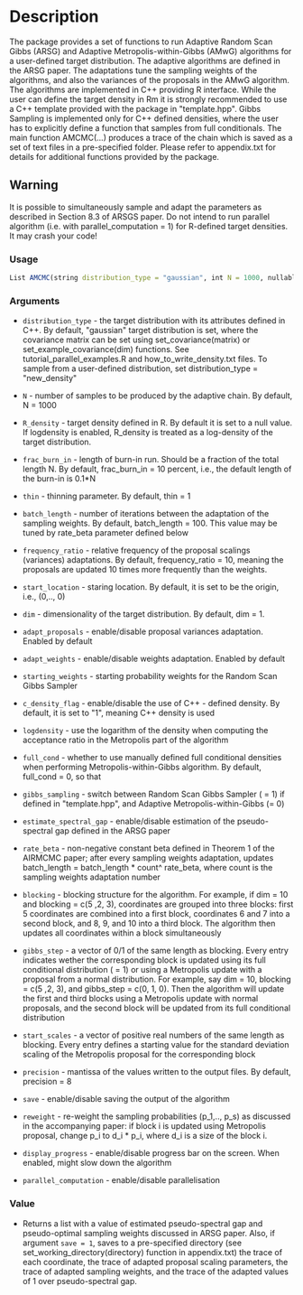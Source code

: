 # Description

The package provides a set of functions to run Adaptive Random Scan Gibbs (ARSG) and  Adaptive Metropolis-within-Gibbs (AMwG) algorithms for a user-defined target distribution. The adaptive algorithms are defined in the ARSG paper. The adaptations tune the sampling weights of the algorithms, and also the variances of the proposals in the AMwG algorithm.  The algorithms are implemented in C++ providing R interface. While the user can define the target density in Rm it is strongly recommended to use a C++ template provided with the package in "template.hpp".  Gibbs Sampling is implemented only for C++ defined densities, where the user has to explicitly define a function that samples from full conditionals. The main function AMCMC(...) produces a trace of the chain which  is saved as a set of text files in a pre-specified  folder. Please refer to appendix.txt for details for additional functions provided by the package. 
			

## Warning

It is possible to simultaneously sample and adapt the parameters as described in Section 8.3 of ARSGS paper. Do not intend to run parallel algorithm (i.e. with parallel_computation = 1) for R-defined target densities. It may crash your code!


### Usage
```R
List AMCMC(string distribution_type = "gaussian", int N = 1000, nullable_func R_density=R_NilValue, int frac_burn_in = 10, int thin = 1, int batch_length = 100, int frequency_ratio = 100,  NumericVector start_location = NA_REAL, int dim = 1, bool adapt_proposals = 1, bool adapt_weights = 1, NumericVector start_weights=NA_REAL, bool c_density_flag = 1, bool logdensity = 0, bool full_cond = 0, bool gibbs_sampling = 0, bool estimate_spectral_gap = 1, double rate_beta = 0, NumericVector blocking = NA_REAL,  NumericVector gibbs_step = NA_REAL,  NumericVector start_scales = NA_REAL, int precision = 8, bool save = 1, bool reweight = 1, bool display_progress = 1, parallel_computation = 0)
```

### Arguments

  - `distribution_type` - the target distribution with its attributes defined in C++. By default, "gaussian" target distribution is set, where the covariance matrix can be set using set_covariance(matrix) or set_example_covariance(dim) functions. See tutorial_parallel_examples.R and how_to_write_density.txt files. To sample from a user-defined distribution, set distribution_type  = "new_density"
  
  - `N` - number of samples to be produced by the adaptive chain. By default, N = 1000

  - `R_density` - target density defined in R. By default it is set to a null value. If logdensity is enabled, R_density is treated as a log-density of the target distribution. 

  - `frac_burn_in` - length of burn-in run. Should be a fraction of the total length N. By default, frac_burn_in =  10 percent, i.e., the default length of the burn-in is 0.1*N
	
  - `thin` - thinning parameter. By default, thin = 1

  - `batch_length` - number of iterations between the adaptation of the sampling weights. By default, batch_length = 100. This value may be tuned by rate_beta parameter defined below

  - `frequency_ratio` - relative frequency of the proposal scalings (variances) adaptations. By default, frequency_ratio  = 10, meaning the proposals are updated 10 times more frequently than the weights.
	
  - `start_location` - staring location. By default, it is set to be the origin, i.e., (0,.., 0)
	
  - `dim` - dimensionality of the target distribution. By default, dim = 1.

  - `adapt_proposals`  - enable/disable proposal variances adaptation. Enabled by default

  - `adapt_weights` - enable/disable weights adaptation. Enabled by default
	
  - `starting_weights` - starting probability weights for the Random Scan Gibbs Sampler

  - `c_density_flag` - enable/disable the use of C++ - defined density. By default, it is set to "1", meaning C++ density is used

  - `logdensity` - use the logarithm of the density when computing the acceptance ratio in the Metropolis part of the algorithm
	
  - `full_cond` - whether to use manually defined full conditional densities when performing Metropolis-within-Gibbs algorithm. By default, full_cond = 0, so that 

  - `gibbs_sampling` - switch between Random Scan Gibbs Sampler ( = 1) if defined in "template.hpp", and Adaptive Metropolis-within-Gibbs (= 0)

  - `estimate_spectral_gap` - enable/disable estimation of the pseudo-spectral gap defined in the ARSG paper

  - `rate_beta` - non-negative constant beta defined in Theorem 1 of the AIRMCMC paper; after every sampling weights adaptation, updates batch_length  =  batch_length * count^ rate_beta, where count is the sampling weights adaptation number

  - `blocking` - blocking structure for the algorithm. For example, if dim  = 10 
	and blocking  = c(5 ,2, 3), coordinates are grouped into three blocks: first 5 coordinates are combined into a first block, coordinates 6 and 7 into a second block, and 8, 9, and 10 into a third block. The algorithm then updates all coordinates within a block simultaneously

  - `gibbs_step` - a vector of 0/1 of the same length as blocking. Every entry indicates wether the corresponding block is updated using its full conditional distribution ( = 1) or using a Metropolis update with a proposal  from a normal distribution. For example, say dim  = 10, blocking  = c(5 ,2, 3), and gibbs_step  = c(0, 1, 0). Then the algorithm will update the first and third blocks using a Metropolis update with normal proposals, and the second block will be updated from its full conditional distribution
 
  - `start_scales` - a vector of positive real numbers of the same length as blocking. Every entry defines a starting value for the standard deviation scaling of the Metropolis proposal for the corresponding block

  - `precision` - mantissa of the values written to the output files. By default, precision = 8

  - `save` - enable/disable saving the output of the algorithm

  - `reweight` - re-weight the sampling probabilities (p_1,.., p_s) as discussed in the accompanying  paper: if block i is updated using Metropolis proposal, change p_i to d_i * p_i, where d_i is a size of the block i.

  - `display_progress` - enable/disable progress bar on the screen. When enabled, might slow down the algorithm

  - `parallel_computation`  - enable/disable parallelisation


### Value

  - Returns a list with a value of estimated pseudo-spectral gap and pseudo-optimal sampling weights discussed in ARSG paper. Also, if argument `save = 1`, saves to a pre-specified directory (see set_working_directory(directory) function in appendix.txt) the trace of each coordinate, the trace of adapted proposal scaling parameters, the trace of adapted sampling weights, and the trace of the adapted values of 1 over pseudo-spectral gap.









